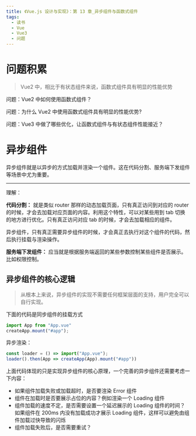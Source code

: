 ```yaml
---
title: 《Vue.js 设计与实现》：第 13 章_异步组件与函数式组件
tags:
  - 读书
  - Vue
  - Vue3
  - 问题
---
```


# 问题积累

> Vue2 中，相比于有状态组件来说，函数式组件具有明显的性能优势

问题：Vue2 中如何使用函数式组件？

问题：为什么 Vue2 中使用函数式组件具有明显的性能优势?

问题：Vue3 中做了哪些优化，让函数式组件与有状态组件性能接近？

# 异步组件

异步组件就是以异步的方式加载并渲染一个组件。这在代码分割、服务端下发组件等场景中尤为重要。

---

理解：

**代码分割：** 就是类似 router 那样的动态加载页面，只有真正访问到对应的 router 的时候，才会去加载对应页面的内容。利用这个特性，可以对某些用到 tab 切换的地方进行优化。只有真正访问对应 tab 的时候，才会去加载相应的组件。

异步组件，只有真正需要异步组件的时候，才会真正去执行对这个组件的代码，然后执行挂载与渲染操作。

**服务端下发组件：** 应当就是根据服务端返回的某些参数控制某些组件是否展示。比如权限控制。

## 异步组件的核心逻辑

> 从根本上来说，异步组件的实现不需要任何框架层面的支持，用户完全可以自行实现。

下面的代码是同步组件的挂载方式

```javascript
import App from "App.vue"
createApp.mount("#app");
```

异步渲染：

```javascript
const loader = () => import("App.vue");
loader().then(App => createApp(App).mount("#app"))
```

上面代码体现的只是实现异步组件的核心原理，一个完善的异步组件还需要考虑一下内容：

- 如果组件加载失败或加载超时，是否要渲染 Error 组件
- 组件在加载时是否要展示占位的内容？例如渲染一个 Loading 组件
- 组件加载的速度不定，是否需要设置一个延迟展示的 Loading 组件的时间？如果组件在 200ms 内没有加载成功才展示 Loading 组件，这样可以避免由组件加载过快导致的闪烁
- 组件加载失败后，是否需要重试？

